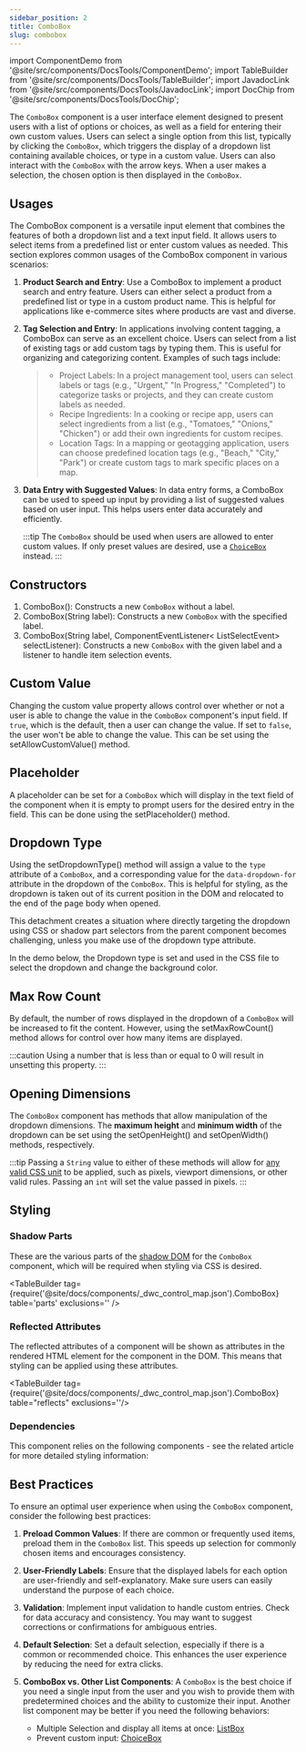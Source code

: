 ```yaml
---
sidebar_position: 2
title: ComboBox
slug: combobox
---
```


import ComponentDemo from '@site/src/components/DocsTools/ComponentDemo';
import TableBuilder from '@site/src/components/DocsTools/TableBuilder';
import JavadocLink from '@site/src/components/DocsTools/JavadocLink';
import DocChip from '@site/src/components/DocsTools/DocChip';

<DocChip chip='shadow' />

<DocChip chip='name' label="dwc-combobox" />

<JavadocLink type="foundation" location="com/webforj/component/list/ComboBox" top='true'/>

The `ComboBox` component is a user interface element designed to present users with a list of options or choices, as well as a field for entering their own custom values. Users can select a single option from this list, typically by clicking the `ComboBox`, which triggers the display of a dropdown list containing available choices, or type in a custom value. Users can also interact with the `ComboBox` with the arrow keys. When a user makes a selection, the chosen option is then displayed in the `ComboBox`. 

<!-- <ComponentDemo 
path='https://demo.webforj.com/webapp/controlsamples?class=componentdemos.comboboxdemos.ComboBoxDemo' 
javaE='https://raw.githubusercontent.com/webforj/ControlSamples/main/src/main/java/componentdemos/comboboxdemos/ComboBoxDemo.java'
cssURL='https://raw.githubusercontent.com/webforj/ControlSamples/main/src/main/resources/css/textcomboboxstyles/demo_styles.css'
height = '200px'
/> -->

## Usages

The ComboBox component is a versatile input element that combines the features of both a dropdown list and a text input field. It allows users to select items from a predefined list or enter custom values as needed. This section explores common usages of the ComboBox component in various scenarios:

1. **Product Search and Entry**: Use a ComboBox to implement a product search and entry feature. Users can either select a product from a predefined list or type in a custom product name. This is helpful for applications like e-commerce sites where products are vast and diverse.

2. **Tag Selection and Entry**: In applications involving content tagging, a ComboBox can serve as an excellent choice. Users can select from a list of existing tags or add custom tags by typing them. This is useful for organizing and categorizing content. Examples of such tags include:
    >- Project Labels: In a project management tool, users can select labels or tags (e.g., "Urgent," "In Progress," "Completed") to categorize tasks or projects, and they can create custom labels as needed.
    >- Recipe Ingredients:  In a cooking or recipe app, users can select ingredients from a list (e.g., "Tomatoes," "Onions," "Chicken") or add their own ingredients for custom recipes.
    >- Location Tags:  In a mapping or geotagging application, users can choose predefined location tags (e.g., "Beach," "City," "Park") or create custom tags to mark specific places on a map.

3. **Data Entry with Suggested Values**: In data entry forms, a ComboBox can be used to speed up input by providing a list of suggested values based on user input. This helps users enter data accurately and efficiently.

    :::tip
    The `ComboBox` should be used when users are allowed to enter custom values. If only preset values are desired, use a [`ChoiceBox`](./choice-box.md) instead.
    :::

## Constructors

1. <JavadocLink type="foundation" location="com/webforj/component/list/ComboBox" code='true' suffix='#<init>()'>ComboBox()</JavadocLink>: Constructs a new `ComboBox` without a label.
2. <JavadocLink type="foundation" location="com/webforj/component/list/ComboBox" code='true' suffix='#<init>(java.lang.String)'>ComboBox(String label)</JavadocLink>: Constructs a new `ComboBox` with the specified label.
3. <JavadocLink type="foundation" location="com/webforj/component/list/ComboBox" code='true' suffix='#<init>(java.lang.String,org.dwcj.component.event.ComponentEventListener)'>ComboBox(String label, ComponentEventListener< ListSelectEvent> selectListener)</JavadocLink>: Constructs a new `ComboBox` with the given label and a listener to handle item selection events.


## Custom Value

Changing the custom value property allows control over whether or not a user is able to change the value in the `ComboBox` component's input field. If `true`, which is the default, then a user can change the value. If set to `false`, the user won't be able to change the value. This can be set using the <JavadocLink type="foundation" location="com/webforj/component/list/ComboBox" code='true' suffix='#setAllowCustomValue(boolean)'>setAllowCustomValue()</JavadocLink> method.

<ComponentDemo 
path='https://demo.webforj.com/webapp/controlsamples?class=componentdemos.comboboxdemos.ComboBoxCustomValue' 
javaE='https://raw.githubusercontent.com/webforj/ControlSamples/main/src/main/java/componentdemos/comboboxdemos/ComboBoxCustomValue.java'
javaC='https://raw.githubusercontent.com/webforj/ControlSamples/main/src/main/code_snippets/combobox/CustomValue.txt'
height = '200px'
/>

## Placeholder

A placeholder can be set for a `ComboBox` which will display in the text field of the component when it is empty to prompt users for the desired entry in the field. This can be done using the <JavadocLink type="foundation" location="com/webforj/component/list/ComboBox" code='true' suffix='#setPlaceholder(java.lang.String)'>setPlaceholder()</JavadocLink> method.

<ComponentDemo 
path='https://demo.webforj.com/webapp/controlsamples?class=componentdemos.comboboxdemos.ComboBoxPlaceholder' 
javaE='https://raw.githubusercontent.com/webforj/ControlSamples/main/src/main/java/componentdemos/comboboxdemos/ComboBoxPlaceholder.java'
javaC='https://raw.githubusercontent.com/webforj/ControlSamples/main/src/main/code_snippets/combobox/Placeholder.txt'
height = '200px'
/>

## Dropdown Type

Using the <JavadocLink type="foundation" location="com/webforj/component/list/DwcSelectDropdown" code='true' suffix='#setDropdownType(java.lang.String)'>setDropdownType()</JavadocLink> method will assign a value to the `type` attribute of a `ComboBox`, and a corresponding value for the `data-dropdown-for` attribute in the dropdown of the `ComboBox`. This is helpful for styling, as the dropdown is taken out of its current position in the DOM and relocated to the end of the page body when opened.

This detachment creates a situation where directly targeting the
dropdown using CSS or shadow part selectors from the parent component becomes challenging, unless you make use of the dropdown type attribute.

In the demo below, the Dropdown type is set and used in the CSS file to select the dropdown and change the background color.

<ComponentDemo 
path='https://demo.webforj.com/webapp/controlsamples?class=componentdemos.comboboxdemos.ComboBoxDropdownType' 
javaE='https://raw.githubusercontent.com/webforj/ControlSamples/main/src/main/java/componentdemos/comboboxdemos/ComboBoxDropdownType.java'
javaC='https://raw.githubusercontent.com/webforj/ControlSamples/main/src/main/code_snippets/combobox/DropdownType.txt'
cssURL='https://raw.githubusercontent.com/webforj/ControlSamples/main/src/main/resources/css/textcomboboxstyles/dropdown_styles.css'
height='250px'
/>

## Max Row Count

By default, the number of rows displayed in the dropdown of a `ComboBox` will be increased to fit the content. However, using the <JavadocLink type="foundation" location="com/webforj/component/list/DwcSelectDropdown" code='true' suffix='#setMaxRowCount(int)'>setMaxRowCount()</JavadocLink> method allows for control over how many items are displayed.

:::caution
Using a number that is less than or equal to 0 will result in unsetting this property.
:::

<ComponentDemo 
path='https://demo.webforj.com/webapp/controlsamples?class=componentdemos.comboboxdemos.ComboBoxMaxRowDemo' 
javaE='https://raw.githubusercontent.com/webforj/ControlSamples/main/src/main/java/componentdemos/comboboxdemos/ComboBoxMaxRowDemo.java'
javaC='https://raw.githubusercontent.com/webforj/ControlSamples/main/src/main/code_snippets/combobox/MaxRow.txt'
height='250px'
/>

## Opening Dimensions

The `ComboBox` component has methods that allow manipulation of the dropdown dimensions. The **maximum height** and **minimum width** of the dropdown can be set using the <JavadocLink type="foundation" location="com/webforj/component/list/DwcSelectDropdown" code='true' suffix='#setOpenHeight(int)'>setOpenHeight()</JavadocLink> and <JavadocLink type="foundation" location="com/webforj/component/list/DwcSelectDropdown" code='true' suffix='#setOpenWidth(int)'>setOpenWidth()</JavadocLink> methods, respectively. 

:::tip
Passing a `String` value to either of these methods will allow for [any valid CSS unit](https://developer.mozilla.org/en-US/docs/Learn/CSS/Building_blocks/Values_and_units) to be applied, such as pixels, viewport dimensions, or other valid rules. Passing an `int` will set the value passed in pixels.
:::

## Styling

<!-- ### Expanses -->

<!-- The `ComboBox` component comes with 5 expanses for quick styling without the use of CSS. Expanses are supported by use of a built-in enum class.

<ComponentDemo 
path='https://demo.webforj.com/webapp/controlsamples?class=componentdemos.comboboxdemos.TextComboBoxExpanses' 
javaE='https://raw.githubusercontent.com/webforj/ControlSamples/main/src/main/java/componentdemos/comboboxdemos/TextComboBoxExpanses.java'
javaC='https://raw.githubusercontent.com/webforj/ControlSamples/main/src/main/code_snippets/textcombobox/Expanses.txt'
cssURL='https://raw.githubusercontent.com/webforj/ControlSamples/main/src/main/resources/css/textcomboboxstyles/expanse_styles.css' 
javaHighlight='{24,27,30,33,36}'
height = '350px'
/> -->

### Shadow Parts

These are the various parts of the [shadow DOM](../../glossary#shadow-dom) for the `ComboBox` component, which will be required when styling via CSS is desired.

<TableBuilder tag={require('@site/docs/components/_dwc_control_map.json').ComboBox} table='parts' exclusions='' />

### Reflected Attributes

The reflected attributes of a component will be shown as attributes in the rendered HTML element for the component in the DOM. This means that styling can be applied using these attributes.

<TableBuilder tag={require('@site/docs/components/_dwc_control_map.json').ComboBox} table="reflects" exclusions=''/>

### Dependencies

This component relies on the following components - see the related article for more detailed styling information:

<TableBuilder tag='dwc-list-edit' table="dependencies"/>

## Best Practices 

To ensure an optimal user experience when using the `ComboBox` component, consider the following best practices:

1. **Preload Common Values**: If there are common or frequently used items, preload them in the `ComboBox` list. This speeds up selection for commonly chosen items and encourages consistency.

2. **User-Friendly Labels**: Ensure that the displayed labels for each option are user-friendly and self-explanatory. Make sure users can easily understand the purpose of each choice.

3. **Validation**: Implement input validation to handle custom entries. Check for data accuracy and consistency. You may want to suggest corrections or confirmations for ambiguous entries.

4. **Default Selection**: Set a default selection, especially if there is a common or recommended choice. This enhances the user experience by reducing the need for extra clicks.

5. **ComboBox vs. Other List Components**: A `ComboBox` is the best choice if you need a single input from the user and you wish to provide them with predetermined choices and the ability to customize their input. Another list component may be better if you need the following behaviors:
    - Multiple Selection and display all items at once: [ListBox](./list-box.md)
    - Prevent custom input: [ChoiceBox](./choice-box.md)